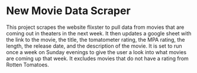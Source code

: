 # New Movie Data Scraper
This project scrapes the website flixster to pull data from movies that are coming out in theaters in the next week. It then updates a google sheet with the link to the movie, the title, the tomatometer rating, the MPA rating, the length, the release date, and the description of the movie. It is set to run once a week on Sunday evenings to give the user a look into what movies are coming up that week. It excludes movies that do not have a rating from Rotten Tomatoes.
